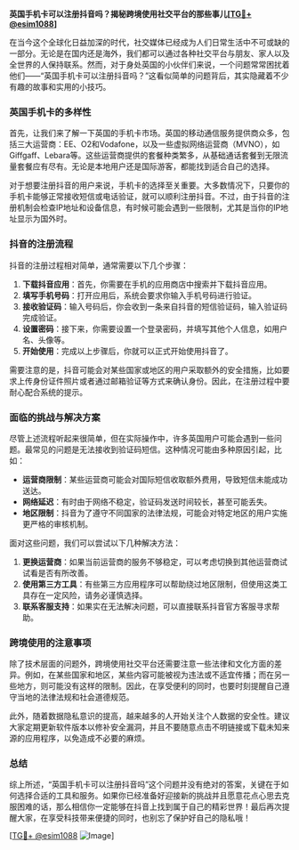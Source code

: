 **英国手机卡可以注册抖音吗？揭秘跨境使用社交平台的那些事儿[[TG💪+ @esim1088](https://t.me/s/esim1088)]**

在当今这个全球化日益加深的时代，社交媒体已经成为人们日常生活中不可或缺的一部分。无论是在国内还是海外，我们都可以通过各种社交平台与朋友、家人以及全世界的人保持联系。然而，对于身处英国的小伙伴们来说，一个问题常常困扰着他们——“英国手机卡可以注册抖音吗？”这看似简单的问题背后，其实隐藏着不少有趣的故事和实用的小技巧。

### 英国手机卡的多样性

首先，让我们来了解一下英国的手机卡市场。英国的移动通信服务提供商众多，包括三大运营商：EE、O2和Vodafone，以及一些虚拟网络运营商（MVNO），如Giffgaff、Lebara等。这些运营商提供的套餐种类繁多，从基础通话套餐到无限流量套餐应有尽有。无论是本地用户还是国际游客，都能找到适合自己的选择。

对于想要注册抖音的用户来说，手机卡的选择至关重要。大多数情况下，只要你的手机卡能够正常接收短信或电话验证，就可以顺利注册抖音。不过，由于抖音的注册机制会检查IP地址和设备信息，有时候可能会遇到一些限制，尤其是当你的IP地址显示为国外时。

### 抖音的注册流程

抖音的注册过程相对简单，通常需要以下几个步骤：

1. **下载抖音应用**：首先，你需要在手机的应用商店中搜索并下载抖音应用。
2. **填写手机号码**：打开应用后，系统会要求你输入手机号码进行验证。
3. **接收验证码**：输入号码后，你会收到一条来自抖音的短信验证码，输入验证码完成验证。
4. **设置密码**：接下来，你需要设置一个登录密码，并填写其他个人信息，如用户名、头像等。
5. **开始使用**：完成以上步骤后，你就可以正式开始使用抖音了。

需要注意的是，抖音可能会对某些国家或地区的用户采取额外的安全措施，比如要求上传身份证件照片或者通过邮箱验证等方式来确认身份。因此，在注册过程中要耐心配合系统的提示。

### 面临的挑战与解决方案

尽管上述流程听起来很简单，但在实际操作中，许多英国用户可能会遇到一些问题。最常见的问题是无法接收到验证码短信。这种情况可能由多种原因引起，比如：

- **运营商限制**：某些运营商可能会对国际短信收取额外费用，导致短信未能成功送达。
- **网络延迟**：有时由于网络不稳定，验证码发送时间较长，甚至可能丢失。
- **地区限制**：抖音为了遵守不同国家的法律法规，可能会对特定地区的用户实施更严格的审核机制。

面对这些问题，我们可以尝试以下几种解决方法：

1. **更换运营商**：如果当前运营商的服务不够稳定，可以考虑切换到其他运营商试试看是否有所改善。
2. **使用第三方工具**：有些第三方应用程序可以帮助绕过地区限制，但使用这类工具存在一定风险，请务必谨慎选择。
3. **联系客服支持**：如果实在无法解决问题，可以直接联系抖音官方客服寻求帮助。

### 跨境使用的注意事项

除了技术层面的问题外，跨境使用社交平台还需要注意一些法律和文化方面的差异。例如，在某些国家和地区，某些内容可能被视为违法或不适宜传播；而在另一些地方，则可能没有这样的限制。因此，在享受便利的同时，也要时刻提醒自己遵守当地的法律法规和社会道德规范。

此外，随着数据隐私意识的提高，越来越多的人开始关注个人数据的安全性。建议大家定期更新软件版本以修补安全漏洞，并且不要随意点击不明链接或下载未知来源的应用程序，以免造成不必要的麻烦。

### 总结

综上所述，“英国手机卡可以注册抖音吗”这个问题并没有绝对的答案，关键在于如何选择合适的工具和服务。如果你已经准备好迎接新的挑战并且愿意花点心思去克服困难的话，那么相信你一定能够在抖音上找到属于自己的精彩世界！最后再次提醒大家，在享受科技带来便捷的同时，也别忘了保护好自己的隐私哦！

[[TG💪+ @esim1088](https://t.me/s/esim1088) ![Image](https://i.postimg.cc/4NQfJmqS/Snipaste-2025-05-13-00-14-12.png)]